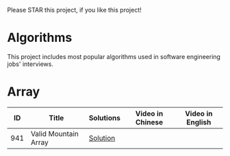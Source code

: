 Please STAR this project, if you like this project!
# Algorithms
This project includes most popular algorithms used in software engineering jobs' interviews.
# Array
|  ID  |      Title     |   Solutions   | Video in Chinese| Video in English                   
|-----|-----------------|---------------|-----------------|-----------------
|941|Valid Mountain Array|[Solution](https://github.com/ltaocs/Algorithms/blob/master/src/com/ltaocs/array/ValidMoutainArray.java) |

